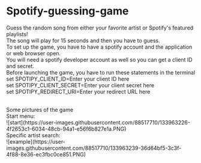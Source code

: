 # Spotify-guessing-game
Guess the random song from either your favorite artist or Spotify's featured playlists! <br />
The song will play for 15 seconds and then you have to guess.<br />
To set up the game, you have to have a spotify account and the application or web browser open.<br />
You will need a spotify developer account as well so you can get a client ID and secret.<br />
Before launching the game, you have to run these statements in the terminal<br />
set SPOTIPY_CLIENT_ID=Enter your client ID here<br />
set SPOTIPY_CLIENT_SECRET=Enter your client secret here<br />
set SPOTIPY_REDIRECT_URI=Enter your redirect URL here<br />

<br />
Some pictures of the game<br />
Start menu: <br />
![start](https://user-images.githubusercontent.com/88517710/133963226-4f2653c1-6034-48cb-94a1-e56f6b827e1a.PNG) <br />
Specific artist search: <br />
![example](https://user-images.githubusercontent.com/88517710/133963239-36d64bf5-3c3f-4f88-8e36-ec3fbc0ce851.PNG)
